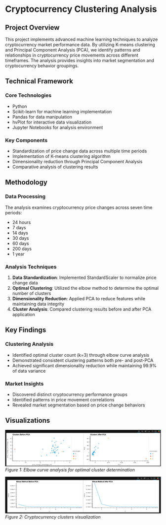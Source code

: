 # Cryptocurrency Clustering Analysis

## Project Overview
This project implements advanced machine learning techniques to analyze cryptocurrency market performance data. By utilizing K-means clustering and Principal Component Analysis (PCA), we identify patterns and relationships in cryptocurrency price movements across different timeframes. The analysis provides insights into market segmentation and cryptocurrency behavior groupings.

## Technical Framework

### Core Technologies
- Python
- Scikit-learn for machine learning implementation
- Pandas for data manipulation
- hvPlot for interactive data visualization
- Jupyter Notebooks for analysis environment

### Key Components
- Standardization of price change data across multiple time periods
- Implementation of K-means clustering algorithm
- Dimensionality reduction through Principal Component Analysis
- Comparative analysis of clustering results

## Methodology

### Data Processing
The analysis examines cryptocurrency price changes across seven time periods:
- 24 hours
- 7 days
- 14 days
- 30 days
- 60 days
- 200 days
- 1 year

### Analysis Techniques
1. **Data Standardization**: Implemented StandardScaler to normalize price change data
2. **Optimal Clustering**: Utilized the elbow method to determine the optimal number of clusters
3. **Dimensionality Reduction**: Applied PCA to reduce features while maintaining data integrity
4. **Cluster Analysis**: Compared clustering results before and after PCA application

## Key Findings

### Clustering Analysis
- Identified optimal cluster count (k=3) through elbow curve analysis
- Demonstrated consistent clustering patterns both pre- and post-PCA
- Achieved significant dimensionality reduction while maintaining 99.9% of data variance

### Market Insights
- Discovered distinct cryptocurrency performance groups
- Identified patterns in price movement correlations
- Revealed market segmentation based on price change behaviors

## Visualizations

![Elbow Curve Image](Images/Compare_Elbow_method.png)
*Figure 1: Elbow curve analysis for optimal cluster determination*

![Cluster Analysis Image](Images/Compare_Clusters.png)
*Figure 2: Cryptocurrency clusters visualization*

